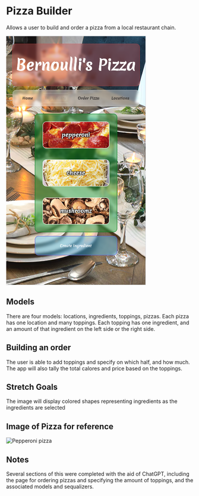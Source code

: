 # Pizza Builder

Allows a user to build and order a pizza from a local restaurant chain.

![image of pizza](front-end-react/src/assets/pizza-mockup.png)


## Models

There are four models: locations, ingredients, toppings, pizzas. Each pizza has one location and many toppings. Each topping has one ingredient, and an amount of that ingredient on the left side or the right side.

## Building an order

The user is able to add toppings and specify on which half, and how much. The app will also tally the total calores and price based on the toppings.

## Stretch Goals

The image will display colored shapes representing ingredients as the ingredients are selected

## Image of Pizza for reference

![Pepperoni pizza](https://www.allrecipes.com/thmb/0xH8n2D4cC97t7mcC7eT2SDZ0aE=/1500x0/filters:no_upscale():max_bytes(150000):strip_icc()/6776_Pizza-Dough_ddmfs_2x1_1725-fdaa76496da045b3bdaadcec6d4c5398.jpg)


## Notes
Several sections of this were completed with the aid of ChatGPT, including the page for ordering pizzas and specifying the amount of toppings, and the associated models and sequalizers.

